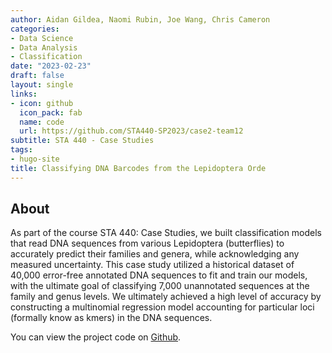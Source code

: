 ```yaml
---
author: Aidan Gildea, Naomi Rubin, Joe Wang, Chris Cameron
categories:
- Data Science
- Data Analysis
- Classification
date: "2023-02-23"
draft: false
layout: single
links:
- icon: github
  icon_pack: fab
  name: code
  url: https://github.com/STA440-SP2023/case2-team12
subtitle: STA 440 - Case Studies
tags:
- hugo-site
title: Classifying DNA Barcodes from the Lepidoptera Orde
---
```


## About

As part of the course STA 440: Case Studies, we built classification models that read DNA sequences from various Lepidoptera (butterflies) to accurately predict their families and genera, while acknowledging any measured uncertainty. This case study utilized a historical dataset of 40,000 error-free annotated DNA sequences to fit and train our models, with the ultimate goal of classifying 7,000 unannotated sequences at the family and genus levels. We ultimately achieved a high level of accuracy by constructing a multinomial regression model accounting for particular loci (formally know as kmers) in the DNA sequences. 

You can view the project code on [Github](https://github.com/STA440-SP2023/case2-team12).